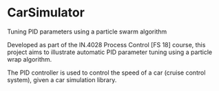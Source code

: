 # CarSimulator
Tuning PID parameters using a particle swarm algorithm

Developed as part of the IN.4028 Process Control [FS 18] course, this project aims to illustrate automatic PID parameter tuning using a particle wrap algorithm.

The PID controller is used to control the speed of a car (cruise control system), given a car simulation library.
